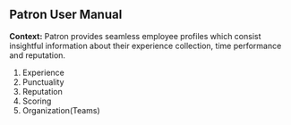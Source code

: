 ## Patron User Manual

**Context:**
Patron provides seamless employee profiles which consist insightful information about their experience collection, time performance and reputation.

1. Experience 
2. Punctuality 
3. Reputation 
4. Scoring
5. Organization(Teams)









